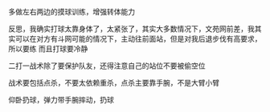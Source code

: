 
多做左右两边的摸球训练，增强转体能力


反思，我确实打球太靠身体了，太紧张了，其实大多数情况下，文苑网前差，我其实可以在对方有斗网可能的情况下，主动往前面站，但是对我后退步伐有高要求，所以要练
而且打球要冷静

二打一战术除了要保护队友，还得注意自己的站位不要被偷空位

战术要包括点杀，不要太依赖重杀，点杀主要靠手腕，不是大臂小臂

仰卧扔球，弹力带手腕摔动，扔球